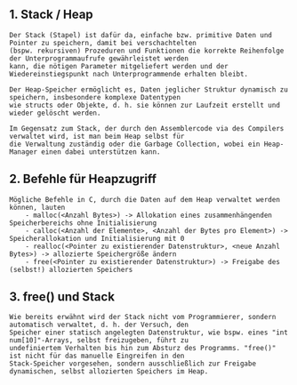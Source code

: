 ## 1. Stack / Heap

    Der Stack (Stapel) ist dafür da, einfache bzw. primitive Daten und Pointer zu speichern, damit bei verschachtelten
    (bspw. rekursiven) Prozeduren und Funktionen die korrekte Reihenfolge der Unterprogrammaufrufe gewährleistet werden
    kann, die nötigen Parameter mitgeliefert werden und der Wiedereinstiegspunkt nach Unterprogrammende erhalten bleibt.

    Der Heap-Speicher ermöglicht es, Daten jeglicher Struktur dynamisch zu speichern, insbesondere komplexe Datentypen
    wie structs oder Objekte, d. h. sie können zur Laufzeit erstellt und wieder gelöscht werden.

    Im Gegensatz zum Stack, der durch den Assemblercode via des Compilers verwaltet wird, ist man beim Heap selbst für 
    die Verwaltung zuständig oder die Garbage Collection, wobei ein Heap-Manager einen dabei unterstützen kann.

## 2. Befehle für Heapzugriff

    Mögliche Befehle in C, durch die Daten auf dem Heap verwaltet werden können, lauten
        - malloc(<Anzahl Bytes>) -> Allokation eines zusammenhängenden Speicherbereichs ohne Initialisierung
        - calloc(<Anzahl der Elemente>, <Anzahl der Bytes pro Element>) -> Speicherallokation und Initialisierung mit 0
        - realloc(<Pointer zu existierender Datenstruktur>, <neue Anzahl Bytes>) -> allozierte Speichergröße ändern
        - free(<Pointer zu existierender Datenstruktur>) -> Freigabe des (selbst!) allozierten Speichers

## 3. free() und Stack

    Wie bereits erwähnt wird der Stack nicht vom Programmierer, sondern automatisch verwaltet, d. h. der Versuch, den
    Speicher einer statisch angelegten Datenstruktur, wie bspw. eines "int num[10]"-Arrays, selbst freizugeben, führt zu
    undefiniertem Verhalten bis hin zum Absturz des Programms. "free()" ist nicht für das manuelle Eingreifen in den
    Stack-Speicher vorgesehen, sondern ausschließlich zur Freigabe dynamischen, selbst allozierten Speichers im Heap.